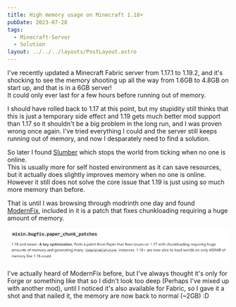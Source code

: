 ```yaml
---
title: High memory usage on Minecraft 1.18+
pubDate: 2023-07-28
tags:
  - Minecraft-Server
  - Solution
layout: ../../../layouts/PostLayout.astro
---
```

I've recently updated a Minecraft Fabric server from 1.17.1 to 1.19.2, and it's shocking to see the memory shooting up all the way from 1.6GB to 4.8GB on start up, and that is in a 6GB server!  
It could only ever last for a few hours before running out of memory.

I should have rolled back to 1.17 at this point, but my stupidity still thinks that this is just a temporary side effect and 1.19 gets much better mod support than 1.17 so it shouldn't be a big problem in the long run, and I was proven wrong once again. I've tried everything I could and the server still keeps running out of memory, and now I desparately need to find a solution.

So later I found [Slumber](https://modrinth.com/mod/slumber) which stops the world from ticking when no one is online.  
This is usually more for self hosted environment as it can save resources, but it actually does slightly improves memory when no one is online.  
However it still does not solve the core issue that 1.19 is just using so much more memory than before.

That is until I was browsing through modrinth one day and found [ModernFix](https://modrinth.com/mod/modernfix), included in it is a patch that fixes chunkloading requiring a huge amount of memory.

![ModernFix's paper chunk patches, which lowers memory](patch.png)

I've actually heard of ModernFix before, but I've always thought it's only for Forge or something like that so I didn't look too deep (Perhaps I've mixed up with another mod), until I noticed it's also available for Fabric, so I gave it a shot and that nailed it, the memory are now back to normal (~2GB) :D